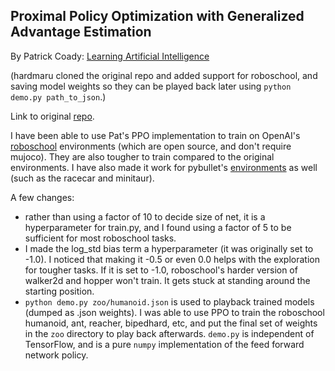 ## Proximal Policy Optimization with Generalized Advantage Estimation

By Patrick Coady: [Learning Artificial Intelligence](https://learningai.io/)

(hardmaru cloned the original repo and added support for roboschool, and saving model weights so they can be played back later using `python demo.py path_to_json`.)

Link to original [repo](https://github.com/pat-coady/trpo).

I have been able to use Pat's PPO implementation to train on OpenAI's [roboschool](https://blog.openai.com/roboschool/) environments (which are open source, and don't require mujoco). They are also tougher to train compared to the original environments. I have also made it work for pybullet's [environments](pybullet.org) as well (such as the racecar and minitaur).

A few changes:

- rather than using a factor of 10 to decide size of net, it is a hyperparameter for train.py, and I found using a factor of 5 to be sufficient for most roboschool tasks.
- I made the log_std bias term a hyperparameter (it was originally set to -1.0). I noticed that making it -0.5 or even 0.0 helps with the exploration for tougher tasks. If it is set to -1.0, roboschool's harder version of walker2d and hopper won't train. It gets stuck at standing around the starting position.
- `python demo.py zoo/humanoid.json` is used to playback trained models (dumped as .json weights). I was able to use PPO to train the roboschool humanoid, ant, reacher, bipedhard, etc, and put the final set of weights in the `zoo` directory to play back afterwards. `demo.py` is independent of TensorFlow, and is a pure `numpy` implementation of the feed forward network policy.
